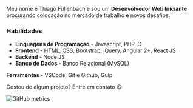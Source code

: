 Meu nome é Thiago Füllenbach e sou um **Desenvolvedor Web Iniciante** procurando colocação no mercado de trabalho e novos desafios.

### Habilidades
- **Linguagens de Programação** - Javascript, PHP, C
- **Frontend** - HTML, CSS, Bootstrap, jQuery, Angular 2+, React JS
- **Backend** - Node JS
- **Banco de Dados** - Banco Relacional (MySQL)

**Ferramentas** - VSCode, Git e Github, Gulp

Gostou de algum projeto? Entre em contato :smiley:

![GitHub metrics](https://metrics.lecoq.io/thiago-fullenbach)  
